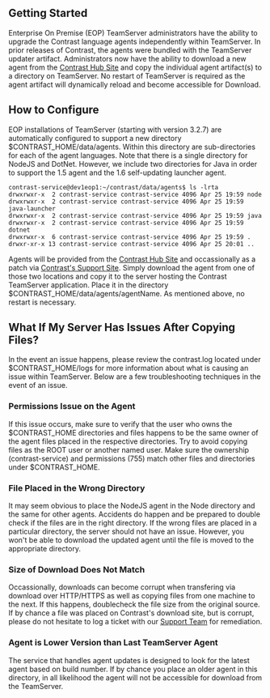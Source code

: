 <!--
title: "Upgrading Agents for Download within an EOP TeamServer"
description: "Instructions for upgrading agents for download purposes within and EOP TeamServer"
tags: "EOP agent administration upgrade TeamServer"
-->

## Getting Started
Enterprise On Premise (EOP) TeamServer administrators have the ability to upgrade the Contrast language agents independently within TeamServer. In prior releases of Contrast, the agents were bundled with the TeamServer updater artifact. Administrators now have the ability to download a new agent from the [Contrast Hub Site](https://hub.contrastsecurity.com) and copy the individual agent artifact(s) to a directory on TeamServer. No restart of TeamServer is required as the agent artifact will dynamically reload and become accessible for Download.

## How to Configure
EOP installations of TeamServer (starting with version 3.2.7) are automatically configured to support a new directory $CONTRAST_HOME/data/agents. Within this directory are sub-directories for each of the agent languages. Note that there is a single directory for NodeJS and DotNet. However, we include two directories for Java in order to support the 1.5 agent and the 1.6 self-updating launcher agent.

````
contrast-service@dev1eop1:~/contrast/data/agents$ ls -lrta
drwxrwxr-x  2 contrast-service contrast-service 4096 Apr 25 19:59 node
drwxrwxr-x  2 contrast-service contrast-service 4096 Apr 25 19:59 java-launcher
drwxrwxr-x  2 contrast-service contrast-service 4096 Apr 25 19:59 java
drwxrwxr-x  2 contrast-service contrast-service 4096 Apr 25 19:59 dotnet
drwxrwxr-x  6 contrast-service contrast-service 4096 Apr 25 19:59 .
drwxr-xr-x 13 contrast-service contrast-service 4096 Apr 25 20:01 ..
````
Agents will be provided from the [Contrast Hub Site](https://hub.contrastsecurity.com) and occassionally as a patch via [Contrast's Support Site](https://support.contrastsecurity.com). Simply download the agent from one of those two locations and copy it to the server hosting the Contrast TeamServer application. Place it in the directory $CONTRAST_HOME/data/agents/agentName. As mentioned above, no restart is necessary.

## What If My Server Has Issues After Copying Files?
In the event an issue happens, please review the contrast.log located under $CONTRAST_HOME/logs for more information about what is causing an issue within TeamServer. Below are a few troubleshooting techniques in the event of an issue.

### Permissions Issue on the Agent
If this issue occurs, make sure to verify that the user who owns the $CONTRAST_HOME directories and files happens to be the same owner of the agent files placed in the respective directories. Try to avoid copying files as the ROOT user or another named user. Make sure the ownership (contrast-service) and permissions (755) match other files and directories under $CONTRAST_HOME. 

### File Placed in the Wrong Directory
It may seem obvious to place the NodeJS agent in the Node directory and the same for other agents. Accidents do happen and be prepared to double check if the files are in the right directory. If the wrong files are placed in a particular directory, the server should not have an issue. However, you won't be able to download the updated agent until the file is moved to the appropriate directory.

### Size of Download Does Not Match
Occassionally, downloads can become corrupt when transfering via download over HTTP/HTTPS as well as copying files from one machine to the next. If this happens, doublecheck the file size from the original source. If by chance a file was placed on Contrast's download site, but is corrupt, please do not hesitate to log a ticket with our [Support Team](https://support.contrastsecurity.com) for remediation.

### Agent is Lower Version than Last TeamServer Agent
The service that handles agent updates is designed to look for the latest agent based on build number. If by chance you place an older agent in this directory, in all likelihood the agent will not be accessible for download from the TeamServer.
